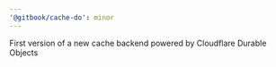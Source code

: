 ```yaml
---
'@gitbook/cache-do': minor
---
```


First version of a new cache backend powered by Cloudflare Durable Objects

